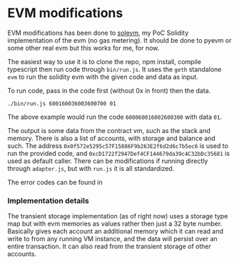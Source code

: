 # EVM modifications

EVM modifications has been done to [solevm](https://github.com/Ohalo-Ltd/solevm), my PoC Solidity implementation of the evm (no gas metering). It should be done to pyevm or some other real evm but this works for me, for now.

The easiest way to use it is to clone the repo, npm install, compile typescript then run code through `bin/run.js`. It uses the `geth` standalone `evm` to run the solidity evm with the given code and data as input.

To run code, pass in the code first (without 0x in front) then the data.

`./bin/run.js 600160036003600700 01`

The above example would run the code `600060016002600300` with data `01`.

The output is some data from the contract vm, such as the stack and memory. There is also a list of accounts, with storage and balance and such. The address `0x0f572e5295c57F15886F9b263E2f6d2d6c7b5ec6` is used to run the provided code, and `0xcD1722f2947Def4CF144679da39c4C32bDc35681` is used as default caller. There can be modifications if running directly through `adapter.js`, but with `run.js` it is all standardized.

The error codes can be found in 

### Implementation details

The transient storage implementation (as of right now) uses a storage type map but with evm memories as values rather then just a 32 byte number. Basically gives each account an additional memory which it can read and write to from any running VM instance, and the data will persist over an entire transaction. It can also read from the transient storage of other accounts.
